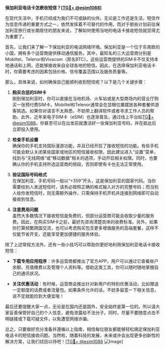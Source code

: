 **保加利亚电话卡怎麽收短信？[[TG💪+ @esim1088](https://t.me/s/esim1088)]**

在现代生活中，手机已经成为我们不可或缺的伙伴。无论是工作还是生活，短信作为信息传递的重要方式之一，依然发挥着不可替代的作用。而对于那些计划前往保加利亚旅行或长期居住的朋友来说，了解如何使用当地的电话卡接收短信就显得尤为重要了。

首先，让我们来了解一下保加利亚的电话网络环境。保加利亚是一个位于东南欧的小国，拥有多个运营商提供移动通信服务。其中，最知名的三大运营商分别是Mobiltel、Telenor和Vivacom（原名BTC）。这些运营商提供的SIM卡不仅支持本地通话和上网，还能够接收来自全球各地的短信。因此，在选择保加利亚电话卡时，你需要考虑的因素包括价格、信号覆盖范围以及服务质量等。

那么，具体来说，如何确保自己能顺利收到短信呢？以下是几个关键步骤：

1. **购买合适的SIM卡**  
   刚到保加利亚时，你可以直接在当地机场、火车站或是大型商场内的营业厅购买一张预付费SIM卡。Mobiltel和Telenor通常会在显眼位置摆放各种套餐供游客挑选。如果你对语言不太熟悉，不妨带上翻译软件或者寻求工作人员的帮助。此外，近年来电子SIM卡（eSIM）也逐渐普及，通过线上平台如[TG💪+ @esim1088](https://t.me/s/esim1088)，你甚至可以在出发前就激活好一张保加利亚号码，并在抵达后立即投入使用。

2. **检查手机设置**  
   确保你的手机支持国际漫游功能，并且已经开启了接收短信的功能。有些手机可能会默认关闭某些国家或地区的短信接收权限，因此建议进入“设置”菜单，找到与“无线网络”或“移动数据”相关的选项，手动开启相关权限。同时，也要确认你的手机支持所选运营商的频段，否则即使有卡也无法正常使用。

3. **验证国际号码格式**  
   在保加利亚，手机号码一般以“+359”开头，这是保加利亚的国家代码。当你需要给别人发送短信时，请务必按照正确的格式输入对方的完整号码；而当别人给你发短信时，则无需额外操作，只需保持手机开机并连接到网络即可自动接收到信息。

4. **注意费用问题**  
   虽然大多数情况下接收短信是免费的，但部分运营商可能会收取少量的服务费。因此，在购买SIM卡之前，最好先咨询清楚具体的收费标准。另外，如果你打算频繁跨国交流，也可以考虑购买包含更多增值服务的高端套餐，这样不仅能节省开支，还能享受更加便捷的服务体验。

除了上述常规方法外，还有一些小技巧可以帮助你更好地利用保加利亚电话卡接收短信：

- **下载专用应用程序**：许多运营商都推出了官方APP，用户可以通过它查看账户余额、充值缴费以及管理个人资料等。借助这类工具，你可以随时随地掌握自己的通讯状况。
  
- **关注优惠活动**：有时候，运营商会推出针对新用户的特别优惠活动，比如赠送一定额度的话费或者流量包。如果条件允许的话，不妨多留意一下相关信息，说不定就能捡到大便宜哦！

最后还要提醒大家一点，无论是在国内还是国外，安全始终是第一位的。所以请大家妥善保管好自己的个人信息，避免泄露给不法分子。同时，尽量不要随意点击不明链接或下载可疑文件，以免遭受网络诈骗。

总之，只要做好充分准备并遵循以上指南，相信每位朋友都能够轻松搞定保加利亚电话卡的短信接收问题。当然啦，随着科技的发展，未来或许会出现更多创新性的解决方案，让我们拭目以待吧！[[TG💪+ @esim1088](https://t.me/s/esim1088) ![Image](https://i.postimg.cc/4NQfJmqS/Snipaste-2025-05-13-00-14-12.png)]